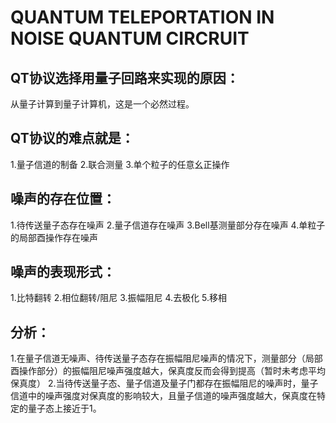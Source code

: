# QUANTUM TELEPORTATION IN NOISE QUANTUM CIRCRUIT
## QT协议选择用量子回路来实现的原因：
从量子计算到量子计算机，这是一个必然过程。
## QT协议的难点就是：
1.量子信道的制备 2.联合测量 3.单个粒子的任意幺正操作
## 噪声的存在位置：
1.待传送量子态存在噪声 2.量子信道存在噪声 3.Bell基测量部分存在噪声 4.单粒子的局部酉操作存在噪声
## 噪声的表现形式：
1.比特翻转 2.相位翻转/阻尼 3.振幅阻尼 4.去极化 5.移相
## 分析：
1.在量子信道无噪声、待传送量子态存在振幅阻尼噪声的情况下，测量部分（局部酉操作部分）的振幅阻尼噪声强度越大，保真度反而会得到提高（暂时未考虑平均保真度）
2.当待传送量子态、量子信道及量子门都存在振幅阻尼的噪声时，量子信道中的噪声强度对保真度的影响较大，且量子信道的噪声强度越大，保真度在特定的量子态上接近于1。
